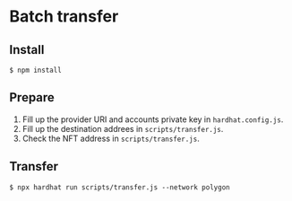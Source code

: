 # Batch transfer

## Install

```
$ npm install
```

## Prepare

1. Fill up the provider URI and accounts private key in `hardhat.config.js`.
2. Fill up the destination addrees in `scripts/transfer.js`.
3. Check the NFT address in `scripts/transfer.js`.

## Transfer

```
$ npx hardhat run scripts/transfer.js --network polygon
```
